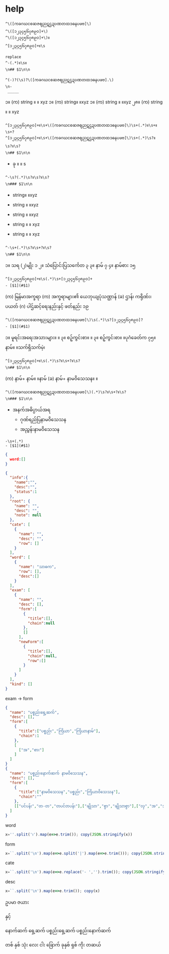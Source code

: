 # help

```re
^\([ကခဂဃငစဆဇဈညဋဌဍဎဏတထဒဓနပဖဗ]\)
^\([၁၂၃၄၅၆၇၈၉၀]+\)
^\([၁၂၃၄၅၆၇၈၉၀]+\)။
^[၁၂၃၄၅၆၇၈၉၀]+။\s

replace
^-(.*)။\s။
\n## $1\n\n

^(-)?(\s)?\([ကခဂဃငစဆဇဈညဋဌဍဎဏတထဒဓနပဖဗ].\)
\n-
 _____
```

၁။ (က) string ။ ။ xyz
၁။ (က) string။ ။xyz
၁။ (က) string ။ ။xyz
၂၈။ (က) string ။ ။ xyz

```re
^[၁၂၃၄၅၆၇၈၉၀]+။\s+\([ကခဂဃငစဆဇဈညဋဌဍဎဏတထဒဓနပဖဗ]\)\s+(.*)။\s+။\s+?
^[၁၂၃၄၅၆၇၈၉၀]+။\s+\([ကခဂဃငစဆဇဈညဋဌဍဎဏတထဒဓနပဖဗ]\)\s+(.*)\s?။\s?။\s?
\n## $1\n\n
```

- ခု ။ ။ s

```re
^-\s?(.*)\s?။\s?။\s?
\n### $1\n\n
```

- string။ ။xyz
- string  ။ ။xyz
- string  ။  ။xyz
- string ။ ။ xyz
- string ။  ။ xyz

```re
^-\s+(.*)\s?။\s+?။\s?
\n## $1\n\n
```

၁။ သရ (၂)မျိုး ၁
၂။ သံပြောင်းပြသင်္ကေတ ၃
၃။ နာမ် ၇
၄။ နာမ်စား ၁၅

```re
^[၁၂၃၄၅၆၇၈၉၀]+။\s(.*)\s+[၁၂၃၄၅၆၇၈၉၀]+
- [$1](#$1)
```

(က) မြန်မာအက္ခရာ
(က) အက္ခရာများ၏ ယေဘုယျပုံသဏ္ဌာန်
(ခ) ဌာန်၊ ကရိုဏ်း၊ ပယတ်
(ဂ) ပါဌ်ဆင့်ရေးနည်းနှင့် ဖတ်နည်း ၁၉

```re
^\([ကခဂဃငစဆဇဈညဋဌဍဎဏတထဒဓနပဖဗ]\)\s(.*)\s?[၁၂၃၄၅၆၇၈၉၀]?
- [$1](#$1)
```

၁။ မူရင်းအရေးအသားများ။ ။
၃။ စဉ့်ကွင်းစာ။ ။
၃။ စဉ့်ကွင်းစာ။ ။ပုဂံခေတ်က
၇၅။ နာမ်။ ။သက်ရှိသက်မဲ့၊

```re
^[၁၂၃၄၅၆၇၈၉၀]+။\s(.*)\s?။\s+?။\s?
\n## $1\n\n
```

(က) နာမ်+ နာမ်။ ။နာမ်
(ခ) နာမ်+ နာမဝိသေသန။ ။

```re
^\([ကခဂဃငစဆဇဈညဋဌဍဎဏတထဒဓနပဖဗ]\)(.*)\s?။\s+?။\s?
\n### $1\n\n
```

- အနက်အဓိပ္ပာယ်အရ
  - ဂုဏ်ရည်ပြနာမဝိသေသန
  - အညွှန်းနာမဝိသေသန

```re
-\s+(.*)
- [$1](#$1)
```

```json
{
  word:[]
}
```

```json
{
  "info":{
    "name":"",
    "desc":"",
    "status":1
  },
  "root": {
    "name": "",
    "desc": "",
    "note": null
  },
  "cate": [
    {
      "name": "",
      "desc": "",
      "row": []
    }
  ],
  "word": [
    {
      "name": "သာဓက",
      "row": [],
      "desc":[]
    }
  ],
  "exam": [
    {
      "name": "",
      "desc": [],
      "form":[
        {
          "title":[],
          "chain":null
        },
        []
      ],
      "newForm":[
        {
          "title":[],
          "chain":null,
          "row":[]
        }
      ]
    }
  ],
  "kind": []
}
```

exam -> form

```json
{
  "name": "ပစ္စည်းရှေ့ဆက်",
  "desc": [],
  "form":[
    {
      "title":["ပစ္စည်း","ကြိယာ","ကြိယာနာမ်"],
      "chain":1
    },
    [
      ["အ","စား"]
    ]
  ]
}
{
  "name": "ပစ္စည်းနောက်ဆက် နာမဝိသေသန",
  "desc": [],
  "form":[
    {
      "title":["နာမဝိသေသန","ပစ္စည်း","ကြိယာဝိသေသန"],
      "chain":""
    },
    [["ပင်ပန်း","တ-တ","တပင်တပန်း"],["ချိုသာ","စွာ","ချိုသာစွာ"],["လှ","အ","အလှ"]]
  ]
}
```

word

```js
x=''.split('၊').map(e=>e.trim()); copy(JSON.stringify(x))
```

form

```js
x=``.split('\n').map(e=>e.split('|').map(e=>e.trim())); copy(JSON.stringify(x))
```

cate

```js
x=``.split('\n').map(e=>e.replace('- ','').trim()); copy(JSON.stringify(x))
```

desc

```js
x=``.split('\n').map(e=>e.trim()); copy(x)
```

ဥပမာ ဇယား

နှင့်

နောက်ဆက်
ရှေ့ဆက်
ပစ္စည်းရှေ့ဆက်
ပစ္စည်းနောက်ဆက်

တစ် နှစ် သုံး လေး ငါး ခြောက် ခုနှစ် ရှစ် ကိုး တဆယ်

